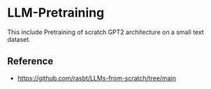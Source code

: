 # LLM-Pretraining

This include Pretraining of scratch GPT2 architecture on a small text dataset.


## Reference
- https://github.com/rasbt/LLMs-from-scratch/tree/main
